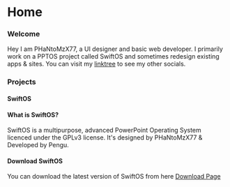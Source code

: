 # Home

### Welcome

Hey I am PHaNtoMzX77, a UI designer and basic web developer. I primarily work on a PPTOS project called SwiftOS and sometimes redesign existing apps & sites. You can visit my [linktree](https://linktr.ee/phantomzx77) to see my other socials.

### Projects

#### SwiftOS

#### What is SwiftOS?

SwiftOS is a multipurpose, advanced PowerPoint Operating System licenced under the GPLv3 license. It's designed by PHaNtoMzX77 & Developed by Pengu.

#### Download SwiftOS

You can download the latest version of SwiftOS from here [Download Page](https://linktr.ee/phantomzx77/SwiftOS)

